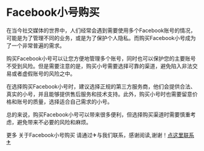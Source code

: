 # Facebook小号购买

在当今社交媒体的世界中，人们经常会遇到需要使用多个Facebook账号的情况，可能是为了管理不同的业务，或是为了保护个人隐私。而购买Facebook小号成为了一个非常普遍的需求。

购买Facebook小号可以让您方便地管理多个账号，同时也可以保护您的主要账号不受到风险。但是需要注意的是，购买小号需要选择可靠的渠道，避免陷入非法交易或者虚假账号的风险之中。

在选择购买Facebook小号时，建议选择正规的第三方服务商，他们会提供合法、真实的小号，并且能够提供售后服务和技术支持。此外，购买小号时也需要留意价格和账号的质量，选择适合自己需求的小号。

总的来说，购买Facebook小号可以带来很多便利，但选择购买渠道时需要慎重考虑，避免带来不必要的风险和麻烦。

更多 关于Facebook小号购买 请通过✈与我们联系，感谢阅读,谢谢！[点这里联系✈](https://add.k02.cc)